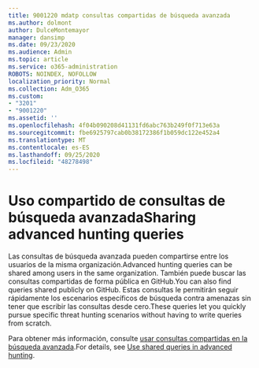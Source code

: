 ```yaml
---
title: 9001220 mdatp consultas compartidas de búsqueda avanzada
ms.author: dolmont
author: DulceMontemayor
manager: dansimp
ms.date: 09/23/2020
ms.audience: Admin
ms.topic: article
ms.service: o365-administration
ROBOTS: NOINDEX, NOFOLLOW
localization_priority: Normal
ms.collection: Adm_O365
ms.custom:
- "3201"
- "9001220"
ms.assetid: ''
ms.openlocfilehash: 4f04b090208d41131fd6abc763b249f0f713e63a
ms.sourcegitcommit: fbe6925797cab0b38172386f1b059dc122e452a4
ms.translationtype: MT
ms.contentlocale: es-ES
ms.lasthandoff: 09/25/2020
ms.locfileid: "48278498"
---
```

# <a name="sharing-advanced-hunting-queries"></a><span data-ttu-id="ca8cc-102">Uso compartido de consultas de búsqueda avanzada</span><span class="sxs-lookup"><span data-stu-id="ca8cc-102">Sharing advanced hunting queries</span></span>

<span data-ttu-id="ca8cc-103">Las consultas de búsqueda avanzada pueden compartirse entre los usuarios de la misma organización.</span><span class="sxs-lookup"><span data-stu-id="ca8cc-103">Advanced hunting queries can be shared among users in the same  organization.</span></span> <span data-ttu-id="ca8cc-104">También puede buscar las consultas compartidas de forma pública en GitHub.</span><span class="sxs-lookup"><span data-stu-id="ca8cc-104">You can also find queries shared publicly on GitHub.</span></span> <span data-ttu-id="ca8cc-105">Estas consultas le permitirán seguir rápidamente los escenarios específicos de búsqueda contra amenazas sin tener que escribir las consultas desde cero.</span><span class="sxs-lookup"><span data-stu-id="ca8cc-105">These queries let you quickly pursue specific threat hunting scenarios without having to write queries from scratch.</span></span>
  
<span data-ttu-id="ca8cc-106">Para obtener más información, consulte [usar consultas compartidas en la búsqueda avanzada](https://docs.microsoft.com/windows/security/threat-protection/microsoft-defender-atp/advanced-hunting-shared-queries).</span><span class="sxs-lookup"><span data-stu-id="ca8cc-106">For details, see [Use shared queries in advanced hunting](https://docs.microsoft.com/windows/security/threat-protection/microsoft-defender-atp/advanced-hunting-shared-queries).</span></span>
